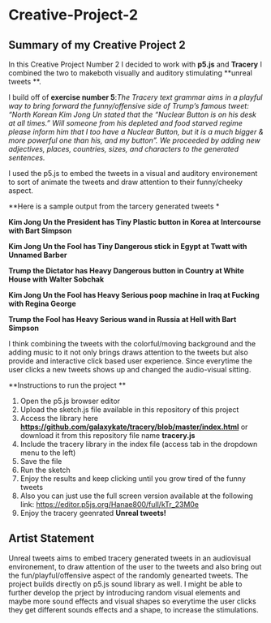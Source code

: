 # Creative-Project-2

## Summary of my Creative Project 2

In this Creative Project Number 2 I decided to work with **p5.js** and **Tracery** I combined the two to makeboth visually and auditory stimulating **unreal tweets **. 

I build off of **exercise number 5**:_The Tracery text grammar aims in a playful way to bring forward the funny/offensive side of Trump’s famous tweet: “North Korean Kim Jong Un stated that the “Nuclear Button is on his desk at all times.” Will someone from his depleted and food starved regime please inform him that I too have a Nuclear Button, but it is a much bigger & more powerful one than his, and my button”. We proceeded by adding new adjectives, places, countries, sizes, and characters to the generated sentences._ 

I used the p5.js to embed the tweets in a visual and auditory environement to sort of animate the tweets and draw attention to their funny/cheeky aspect. 


**Here is a sample output from the tarcery generated tweets * 

**Kim Jong Un the President has Tiny Plastic button in Korea at Intercourse with Bart Simpson**

**Kim Jong Un the Fool has Tiny Dangerous stick in Egypt at Twatt with Unnamed Barber**

**Trump the Dictator has Heavy Dangerous button in Country at White House with Walter Sobchak**

**Kim Jong Un the Fool has Heavy Serious poop machine in Iraq at Fucking with Regina George**

**Trump the Fool has Heavy Serious wand in Russia at Hell with Bart Simpson**

I think combining the tweets with the colorful/moving background and the adding music to it not only brings draws attention to the tweets but also provide and interactive click based user experience. Since everytime the user clicks a new tweets shows up and changed the audio-visual sitting. 


**Instructions to run the project ** 

1. Open the p5.js browser editor
2. Upload the sketch.js file available in this repository of this project
3. Access the library here **https://github.com/galaxykate/tracery/blob/master/index.html** or download it from this repository file name **tracery.js**
4. Include the tracery library in the index file (access tab in the dropdown menu to the left) 
5. Save the file
6. Run the sketch
7. Enjoy the results and keep clicking until you grow tired of the funny tweets
8. Also you can just use the full screen version available at the following link: https://editor.p5js.org/Hanae800/full/kTr_23M0e
9. Enjoy the tracery geenrated **Unreal tweets!** 

## Artist Statement

Unreal tweets aims to embed tracery generated tweets in an audiovisual environement, to draw attention of the user to the tweets and also bring out the fun/playful/offensive aspect of the randomly genearted tweets. The project builds directly on p5.js sound library as well. I might be able to further develop the prject by introducing random visual elements and maybe more sound effects and visual shapes so everytime the user clicks they get different sounds effects and a shape, to increase the stimulations. 

